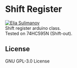 # Shift Register
[![Elia Sulimanov](https://image.ibb.co/mBx97A/powerd-by-Elia-Sulimanov.jpg)](https://www.linkedin.com/in/elia-sulimanov/)  
Shift register arduino class.  
Tested on 74HC595N (Shift-out).  

## License
GNU GPL-3.0 License 
